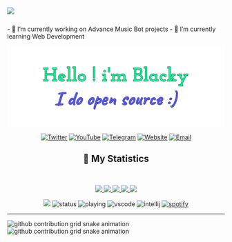 
<h1 aline="center">
 <a href="https://git.io/typing-svg">
  <img src="https://readme-typing-svg.herokuapp.com?color=00ff99&lines=%22Hello+there!+%F0%9F%91%8B%F0%9F%8F%BB%22;%22I'm+Blacky!%22;%22Welcome+to+my+profile!%22"/>
 </a>
</h1>
- 🔭 I’m currently working on Advance Music Bot projects
- 🌱 I’m currently learning Web Development
<div align = "center">
<p align="center">
    <a href="https://blacky-dev.me/">
        <img src="./Banner.png" />
    </a>
<p align="centre"> 
<a href="https://twitter.com/br_blacky"> <img width="30px" src="https://raw.githubusercontent.com/brblacky/BrBlacky/main/icons8-twitter-100.png" title="Twitter"/></a>
<a href="https://youtube.com/c/brblacky"> <img width="30px" src="https://raw.githubusercontent.com/brblacky/BrBlacky/main/icons8-youtube-music-500.png" title="YouTube"/></a>
<a href="https://t.me/sdip521"> <img width="30px" src="https://github.com/brblacky/BrBlacky/blob/main/icons8-telegram-app-500.png" title="Telegram"/></a>
<a href="https://blacky-dev.cf/"> <img width="30px" src="https://github.com/brblacky/BrBlacky/blob/main/icons8-website-100.png" title="Website"/></a>
<a href="mailto: sdipedit@gmail.com"> <img width="30px" src="https://github.com/brblacky/BrBlacky/blob/main/icons8-email-100.png" title="Email"/> </a><br>
</p>

## 🔖 My Statistics
&nbsp;
<p align="center">

<a href="https://discord.com/users/959276033683628122">

  <img src="https://lanyard-profile-readme.vercel.app/api/959276033683628122?borderRadius=5px&bg=0d1117"/>


</a>
    <a href="https://github.com/brblacky/">
        <img src="https://github-readme-stats.vercel.app/api?username=brblacky&hide=issues,prs&count_private=true&show_owner=true&show_icons=true&bg_color=0d1117&title_color=ffffff&text_color=ffffff&icon_color=00ff99&hide_border=true/" />
    </a>
    <a href="https://github.com/brblacky/">
        <img src="https://github-readme-stats.vercel.app/api/top-langs/?username=brblacky&layout=compact&count_private=true&langs_count=8&card_width=445&bg_color=0d1117&title_color=ffffff&text_color=ffffff&icon_color=00ff99&hide_border=true/" />
    </a>
    <a href="https://github.com/brblacky/">
        <img src="https://github-readme-streak-stats.herokuapp.com?user=brblacky&hide_border=true&background=0D1117&currStreakLabel=FFFFFF&sideLabels=FFFFFF&currStreakNum=FFFFFF&dates=FFFFFF&sideNums=FFFFFF&fire=00ff99&ring=00ff99&stroke=FFFFFFFF)](https://git.io/streak-stats" />
    </a>
    <a href="https://open.spotify.com/user/31hyy6vwyhhsuqfylmt6p5ef6sfu?si=zYtFByGETPCb5TkEPY9emQ">
        <img src="https://spotify-github-profile.vercel.app/api/view?uid=31hyy6vwyhhsuqfylmt6p5ef6sfu&cover_image=true&theme=novatorem&bar_color=00FF99&bar_color_cover=false"/>
    </a>
</p>

![](https://komarev.com/ghpvc/?username=brblacky&style=flat-square)
![status](https://dev.discordprofiles.me/badge/status/959276033683628122?style=flat-square)
![playing](https://dev.discordprofiles.me/badge/playing/959276033683628122?style=flat-square)
![vscode](https://dev.discordprofiles.me/badge/vscode/959276033683628122?style=flat-square)
![intellij](https://dev.discordprofiles.me/badge/intellij/959276033683628122?style=flat-square)
[![spotify](https://dev.discordprofiles.me/badge/spotify/959276033683628122?style=flat-square)](https://dev.discordprofiles.me/openspotify/959276033683628122?style=flat-square)
</div>

------------------------------------------  

![github contribution grid snake animation](https://raw.githubusercontent.com/brblacky/brblacky/output/github-contribution-grid-snake-dark.svg#gh-dark-mode-only)![github contribution grid snake animation](https://raw.githubusercontent.com/brblacky/brblacky/output/github-contribution-grid-snake.svg#gh-light-mode-only)
